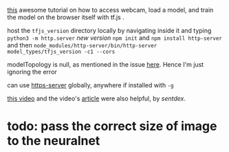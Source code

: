 [this](https://codelabs.developers.google.com/codelabs/tensorflowjs-teachablemachine-codelab/index.html#0) awesome tutorial on how to access webcam, load a model, and train the model on the browser itself with tf.js .

host the `tfjs_version` directory locally by navigating inside it and typing `python3 -m http.server`
_new version_
`npm init` and `npm install http-server` and then `node_modules/http-server/bin/http-server  model_types/tfjs_version -c1 --cors`


modelTopology is null, as mentioned in the issue [here](https://github.com/tensorflow/tfjs/issues/332). Hence I'm just ignoring the error


can use [https-server](https://www.npmjs.com/package/http-server) globally, anywhere if installed with `-g`


[this video](https://www.youtube.com/watch?v=Szjt8E7EKQc) and the video's [article](https://pythonprogramming.net/loading-keras-model-tensorflowjs-tutorial/) were also helpful, by _sentdex_.

# todo: pass the correct size of image to the neuralnet